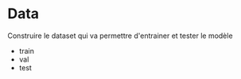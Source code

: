 # Data

Construire le dataset qui va permettre d'entrainer et tester le modèle
- train
- val
- test

